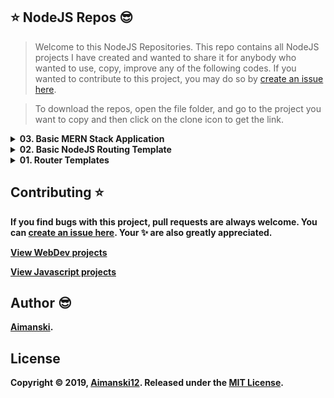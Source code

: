 ## :star: NodeJS Repos :sunglasses:

> Welcome to this NodeJS Repositories. This repo contains all NodeJS projects I have created and wanted to share it for anybody who wanted to use, copy, improve any of the following codes. If you wanted to contribute to this project, you may do so by [create an issue here](https://github.com/Aimanski12/book-worm/issues/new).

> To download the repos, open the file folder, and go to the project you want to copy and then click on the clone icon to get the link. 

<details>
  <summary><strong>03. Basic MERN Stack Application<strong></summary>
  
  ### OverView 
  
  > If you need a basic MERN stack application, you can download this repo. It has a basic routes setup with JWT Authentication for some guarded routes. It also has included backend NodeJS setup with MongoDB.
  <br>
</details>

<details>
  <summary><strong>02. Basic NodeJS Routing Template<strong></summary>
  
  ### OverView 
  
  > This repo contains a basic setup for nodejs routing template which includes JWT authentication to guarded routes. It also includes mongoose data models for a basic data structure setup.
  <br>
</details>


<details>
  <summary><strong>01. Router Templates<strong></summary>
  
  ### OverView 
  
  > This repos contains a basic nodejs boilerplate which includes routing, uploading files, and basic heroku setup.
  <br>
</details>


## Contributing :star:

If you find bugs with this project, pull requests are always welcome. You can [create an issue here](https://github.com/Aimanski12/NodeJS-Repo/issues/new).
Your :sparkles: are also greatly appreciated.

[View WebDev projects](https://github.com/Aimanski12/web_dev_projects)

[View Javascript projects](https://github.com/Aimanski12/Javascript_Projects)

## Author :sunglasses:

[Aimanski](http://bit.ly/aiman-profile-github).

## License 

Copyright © 2019, [Aimanski12](http://bit.ly/aiman-profile-github).
Released under the [MIT License](LICENSE).

